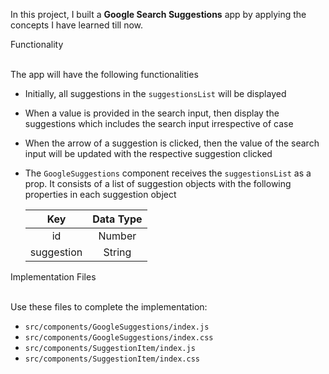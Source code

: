 In this project, I built a **Google Search Suggestions** app by applying the concepts I have learned till now.

<summary>Functionality</summary>
<br/>

The app will have the following functionalities

- Initially, all suggestions in the `suggestionsList` will be displayed
- When a value is provided in the search input, then display the suggestions which includes the search input irrespective of case
- When the arrow of a suggestion is clicked, then the value of the search input will be updated with the respective suggestion clicked
- The `GoogleSuggestions` component receives the `suggestionsList` as a prop. It consists of a list of suggestion objects with the following properties in each suggestion object

  |    Key     | Data Type |
  | :--------: | :-------: |
  |     id     |  Number   |
  | suggestion |  String   |

</details>


<summary>Implementation Files</summary>
<br/>

Use these files to complete the implementation:

- `src/components/GoogleSuggestions/index.js`
- `src/components/GoogleSuggestions/index.css`
- `src/components/SuggestionItem/index.js`
- `src/components/SuggestionItem/index.css`
</details>
